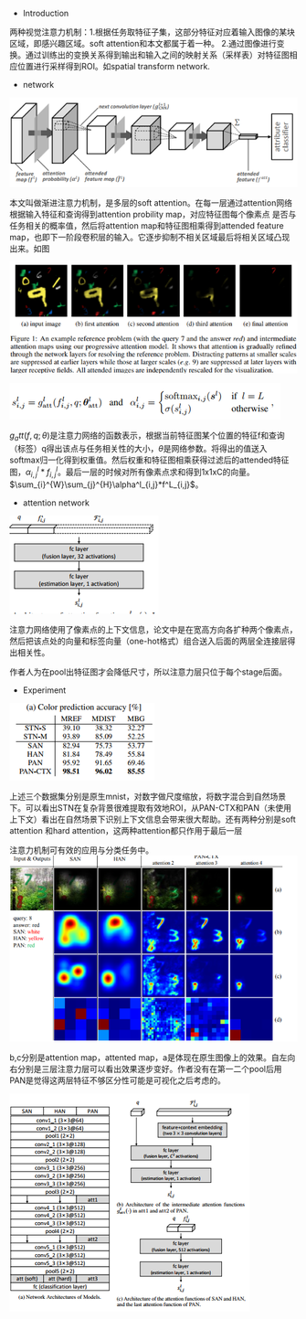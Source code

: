 * Introduction

两种视觉注意力机制：1.根据任务取特征子集，这部分特征对应着输入图像的某块区域，即感兴趣区域。soft attention和本文都属于着一种。
2.通过图像进行变换。通过训练出的变换关系得到输出和输入之间的映射关系（采样表）对特征图相应位置进行采样得到ROI。如spatial transform network.

* network

![](/attention1_1.PNG)

本文叫做渐进注意力机制，是多层的soft attention。在每一层通过attention网络根据输入特征和查询得到attention probility map，对应特征图每个像素点
是否与任务相关的概率值，然后将attention map和特征图相乘得到attended feature map，也即下一阶段卷积层的输入。它逐步抑制不相关区域最后将相关区域凸现出来。如图

![](/attention1_2.PNG)

![](/attention1_3.PNG)

$g_att(f,q;\theta)$是注意力网络的函数表示，根据当前特征图某个位置的特征f和查询（标签）q得出该点与任务相关性的大小，$\theta$是网络参数。将得出的值送入softmax归一化得到权重值。然后权重和特征图相乘获得过滤后的attended特征图，$\alpha^l_{i,j} * f^l_{i,j}$。最后一层的时候对所有像素点求和得到1x1xC的向量。$\sum_{i}^{W}\sum_{j}^{H}\alpha^l_{i,j}*f^L_{i,j}$。

* attention network

![](/attention1_4.PNG)

注意力网络使用了像素点的上下文信息，论文中是在宽高方向各扩种两个像素点，然后把该点处的向量和标签向量（one-hot格式）组合送入后面的两层全连接层得出相关性。

作者人为在pool出特征图才会降低尺寸，所以注意力层只位于每个stage后面。

* Experiment

![](/attention1_5.PNG)

上述三个数据集分别是原生mnist，对数字做尺度缩放，将数字混合到自然场景下。可以看出STN在复杂背景很难提取有效地ROI，从PAN-CTX和PAN（未使用上下文）看出在自然场景下识别上下文信息会带来很大帮助。还有两种分别是soft attention 和hard attention，这两种attention都只作用于最后一层

注意力机制可有效的应用与分类任务中。
![](/attention1_6.PNG)

b,c分别是attention map，attented map，a是体现在原生图像上的效果。自左向右分别是三层注意力层可以看出效果逐步变好。作者没有在第一二个pool后用PAN是觉得这两层特征不够区分性可能是可视化之后考虑的。

![](/attention1_7.PNG)
